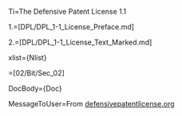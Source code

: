 Ti=The Defensive Patent License 1.1

1.=[DPL/DPL_1-1_License_Preface.md]

2.=[DPL/DPL_1-1_License_Text_Marked.md]

xlist={Nlist}

=[02/Bit/Sec_02]

DocBody={Doc}

MessageToUser=From <a href="http://www.defensivepatentlicense.org/content/defensive-patent-license">defensivepatentlicense.org</a>
